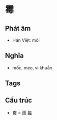 # 霉

## Phát âm
* Hán Việt: môi

## Nghĩa
* mốc, meo, vi khuẩn

## Tags


## Cấu trúc
* 霉 = [雨](雨.md) [每](每.md)

<script>window.HANZI_FIELD='霉';</script>